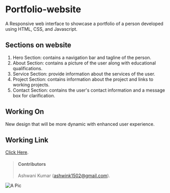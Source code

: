 # Portfolio-website
A Responsive web interface to showcase a portfolio of a person developed using HTML, CSS, and Javascript.

## Sections on website
1. Hero Section: contains a navigation bar and tagline of the person.
2. About Section: contains a picture of the user along with educational qualifications.
3. Service Section: provide information about the services of the user.
4. Project Section: contains information about the project and links to working projects.
5. Contact Section: contains the user's contact information and a message box for clarification.

## Working On
New design that will be more dynamic with enhanced user experience.

## Working Link
[Click Here](https://portfolio-ashwani-kumar.netlify.app/).

> #### Contributors
> Ashwani Kumar (ashwink1502@gmail.com).

![A Pic](images/portrait.png)
